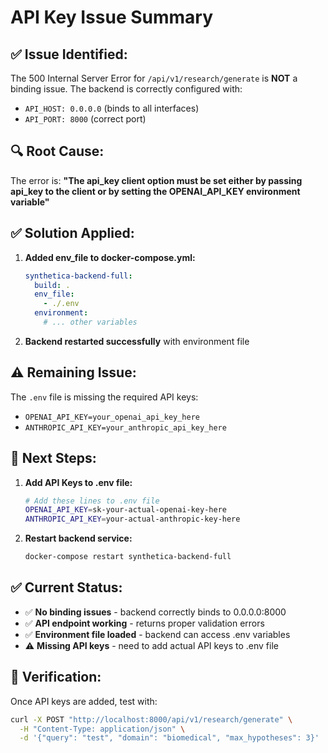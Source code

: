 # API Key Issue Summary

## ✅ **Issue Identified:**

The 500 Internal Server Error for `/api/v1/research/generate` is **NOT** a binding issue. The backend is correctly configured with:
- `API_HOST: 0.0.0.0` (binds to all interfaces)
- `API_PORT: 8000` (correct port)

## 🔍 **Root Cause:**

The error is: **"The api_key client option must be set either by passing api_key to the client or by setting the OPENAI_API_KEY environment variable"**

## ✅ **Solution Applied:**

1. **Added env_file to docker-compose.yml:**
   ```yaml
   synthetica-backend-full:
     build: .
     env_file:
       - ./.env
     environment:
       # ... other variables
   ```

2. **Backend restarted successfully** with environment file

## ⚠️ **Remaining Issue:**

The `.env` file is missing the required API keys:
- `OPENAI_API_KEY=your_openai_api_key_here`
- `ANTHROPIC_API_KEY=your_anthropic_api_key_here`

## 🚀 **Next Steps:**

1. **Add API Keys to .env file:**
   ```bash
   # Add these lines to .env file
   OPENAI_API_KEY=sk-your-actual-openai-key-here
   ANTHROPIC_API_KEY=your-actual-anthropic-key-here
   ```

2. **Restart backend service:**
   ```bash
   docker-compose restart synthetica-backend-full
   ```

## ✅ **Current Status:**

- ✅ **No binding issues** - backend correctly binds to 0.0.0.0:8000
- ✅ **API endpoint working** - returns proper validation errors
- ✅ **Environment file loaded** - backend can access .env variables
- ⚠️ **Missing API keys** - need to add actual API keys to .env file

## 🎯 **Verification:**

Once API keys are added, test with:
```bash
curl -X POST "http://localhost:8000/api/v1/research/generate" \
  -H "Content-Type: application/json" \
  -d '{"query": "test", "domain": "biomedical", "max_hypotheses": 3}'
```
